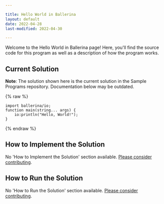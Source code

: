 ```yaml
---

title: Hello World in Ballerina
layout: default
date: 2022-04-28
last-modified: 2022-04-30

---
```


Welcome to the Hello World in Ballerina page! Here, you'll find the source code for this program as well as a description of how the program works.

## Current Solution

**Note**: The solution shown here is the current solution in the Sample Programs repository. Documentation below may be outdated.

{% raw %}

```ballerina
import ballerina/io;
function main(string... args) {
    io:println("Hello, World!");
}
```

{% endraw %}

## How to Implement the Solution

No 'How to Implement the Solution' section available. [Please consider contributing](https://github.com/TheRenegadeCoder/sample-programs-website).

## How to Run the Solution

No 'How to Run the Solution' section available. [Please consider contributing](https://github.com/TheRenegadeCoder/sample-programs-website).